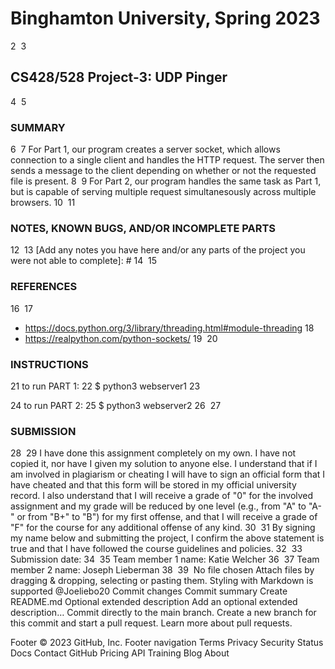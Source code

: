 # Binghamton University, Spring 2023
2
​
3
## CS428/528 Project-3: UDP Pinger
4
​
5
### SUMMARY
6
​
7
For Part 1, our program creates a server socket, which allows connection to a single client and handles the HTTP request. The server then sends a message to the client depending on whether or not the requested file is present.
8
​
9
For Part 2, our program handles the same task as Part 1, but is capable of serving multiple request simultanesously across multiple browsers.
10
​
11
### NOTES, KNOWN BUGS, AND/OR INCOMPLETE PARTS
12
​
13
[Add any notes you have here and/or any parts of the project you were not able to complete]: #
14
​
15
### REFERENCES
16
​
17
* https://docs.python.org/3/library/threading.html#module-threading
18
* https://realpython.com/python-sockets/
19
​
20
### INSTRUCTIONS
21
to run PART 1:
22
  $ python3 webserver1
23
  
24
to run PART 2:
25
  $ python3 webserver2
26
​
27
### SUBMISSION
28
​
29
I have done this assignment completely on my own. I have not copied it, nor have I given my solution to anyone else. I understand that if I am involved in plagiarism or cheating I will have to sign an official form that I have cheated and that this form will be stored in my official university record. I also understand that I will receive a grade of "0" for the involved assignment and my grade will be reduced by one level (e.g., from "A" to "A-" or from "B+" to "B") for my first offense, and that I will receive a grade of "F" for the course for any additional offense of any kind.
30
​
31
By signing my name below and submitting the project, I confirm the above statement is true and that I have followed the course guidelines and policies.
32
​
33
Submission date:
34
​
35
Team member 1 name: Katie Welcher
36
​
37
Team member 2 name: Joseph Lieberman
38
​
39
​
No file chosen
Attach files by dragging & dropping, selecting or pasting them.
Styling with Markdown is supported
@Joeliebo20
Commit changes
Commit summary
Create README.md
Optional extended description
Add an optional extended description…
 Commit directly to the main branch.
 Create a new branch for this commit and start a pull request. Learn more about pull requests.
 
Footer
© 2023 GitHub, Inc.
Footer navigation
Terms
Privacy
Security
Status
Docs
Contact GitHub
Pricing
API
Training
Blog
About
